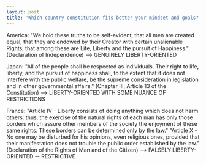 ```yaml
---
layout: post
title: 'Which country constitution fits better your mindset and goals?'
---
```



America: "We hold these truths to be self-evident, that all men are created equal, that they are endowed by their Creator with certain unalienable Rights, that among these are Life, Liberty and the pursuit of Happiness." (Declaration of Independence)
--> GENUINELY LIBERTY-ORIENTED 

Japan: "All of the people shall be respected as individuals. Their right to life, liberty, and the pursuit of happiness shall, to the extent that it does not interfere with the public welfare, be the supreme consideration in legislation and in other governmental affairs." (Chapter III, Article 13 of the Constitution)
--> LIBERTY-ORIENTED WITH SOME NUANCE OF RESTRICTIONS


France: "Article IV - Liberty consists of doing anything which does not harm others: thus, the exercise of the natural rights of each man has only those borders which assure other members of the society the enjoyment of these same rights. These borders can be determined only by the law."
"Article X - No one may be disturbed for his opinions, even religious ones, provided that their manifestation does not trouble the public order established by the law." (Declaration of the Rights of Man and of the Citizen)
--> FALSELY LIBERTY-ORIENTED -- RESTRICTIVE 
